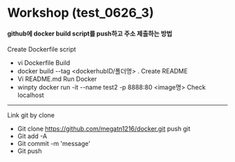 # Workshop (test_0626_3)

#### github에 docker build script를 push하고 주소 제출하는 방법   
    





Create Dockerfile script
- vi Dockerfile
Build
- docker build --tag <dockerhubID/폴더명> .
Create README
- Vi README.md
Run Docker
- winpty docker run -it --name test2 -p 8888:80 <image명>
Check localhost
---
Link git by clone
 - Git clone https://github.com/megatn1216/docker.git
push git
- Git add -A
- Git commit -m 'message'
- Git push
